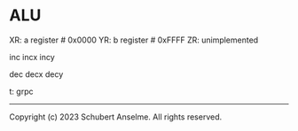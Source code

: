 # ALU

XR: a register # 0x0000
YR: b register # 0xFFFF
ZR: unimplemented

inc
incx
incy

dec
decx
decy

t: grpc

---

Copyright (c) 2023 Schubert Anselme. All rights reserved.
